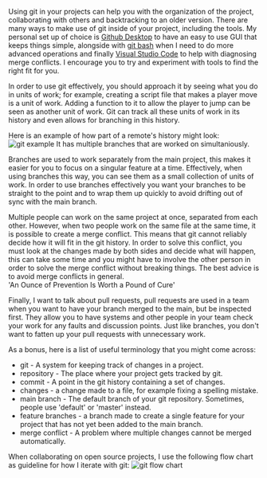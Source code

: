 Using git in your projects can help you with the organization of the project, collaborating with others and backtracking to an older version. 
There are many ways to make use of git inside of your project, including the tools.
My personal set up of choice is [Github Desktop](https://desktop.github.com/) to have an easy to use GUI that keeps things simple, alongside with [git bash](https://git-scm.com/downloads) when I need to do more advanced operations and finally [Visual Studio Code](https://code.visualstudio.com/) to help with diagnosing merge conflicts.
I encourage you to try and experiment with tools to find the right fit for you.

In order to use git effectively, you should approach it by seeing what you do in units of work; for example, creating a script file that makes a player move is a unit of work. 
Adding a function to it to allow the player to jump can be seen as another unit of work. 
Git can track all these units of work in its history and even allows for branching in this history.

Here is an example of how part of a remote's history might look:
![git example](https://user-images.githubusercontent.com/22686676/211849571-c0037ff2-2e12-4303-866d-3e3004c03f53.svg)
It has multiple branches that are worked on simultaniously.

Branches are used to work separately from the main project, this makes it easier for you to focus on a singular feature at a time. 
Effectively, when using branches this way, you can see them as a small collection of units of work.
In order to use branches effectively you want your branches to be straight to the point and to wrap them up quickly to avoid drifting out of sync with the main branch.

Multiple people can work on the same project at once, separated from each other. However, when two people work on the same file at the same time, it is possible to create a merge conflict. This means that git cannot reliably decide how it will fit in the git history.
In order to solve this conflict, you must look at the changes made by both sides and decide what will happen, this can take some time and you might have to involve the other person in order to solve the merge conflict without breaking things.
The best advice is to avoid merge conflicts in general. \
'An Ounce of Prevention Is Worth a Pound of Cure'

Finally, I want to talk about pull requests, pull requests are used in a team when you want to have your branch merged to the main, but be inspected first. 
They allow you to have systems and other people in your team check your work for any faults and discussion points. Just like branches, you don't want to fatten up your pull requests with unnecessary work.

As a bonus, here is a list of useful terminology that you might come across:
* git - A system for keeping track of changes in a project.
* repository - The place where your project gets tracked by git.
* commit - A point in the git history containing a set of changes.
* changes - a change made to a file, for example fixing a spelling mistake.
* main branch - The default branch of your git repository. Sometimes, people use 'default' or 'master' instead.
* feature branches - a branch made to create a single feature for your project that has not yet been added to the main branch.
* merge conflict - A problem where multiple changes cannot be merged automatically.

When collaborating on open source projects, I use the following flow chart as guideline for how I iterate with git:
![git flow chart](https://user-images.githubusercontent.com/22686676/211849557-a58530f5-e043-4778-9df8-62d417e4259b.svg)

